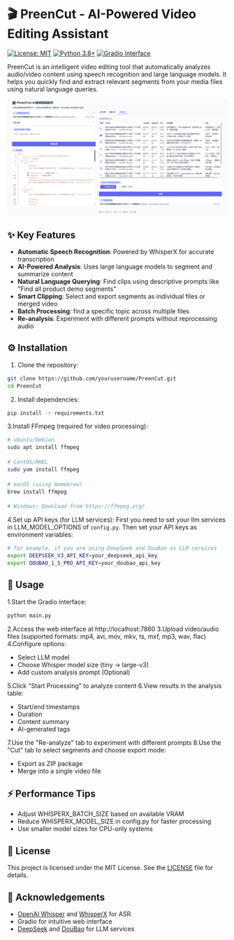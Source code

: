 # 🎬 PreenCut - AI-Powered Video Editing Assistant

[![License: MIT](https://img.shields.io/badge/License-MIT-yellow.svg)](https://opensource.org/licenses/MIT)
[![Python 3.8+](https://img.shields.io/badge/python-3.8+-blue.svg)](https://www.python.org/downloads/)
[![Gradio Interface](https://img.shields.io/badge/Web%20UI-Gradio-FF4B4B.svg)](https://gradio.app/)

PreenCut is an intelligent video editing tool that automatically analyzes audio/video content using speech recognition
and large language models. It helps you quickly find and extract relevant segments from your media files using natural
language queries.

![Gradio Interface](docs/screenshot.png)

## ✨ Key Features

- **Automatic Speech Recognition**: Powered by WhisperX for accurate transcription
- **AI-Powered Analysis**: Uses large language models to segment and summarize content
- **Natural Language Querying**: Find clips using descriptive prompts like "Find all product demo segments"
- **Smart Clipping**: Select and export segments as individual files or merged video
- **Batch Processing**: find a specific topic across multiple files
- **Re-analysis**: Experiment with different prompts without reprocessing audio

## ⚙️ Installation

1. Clone the repository:

```bash
git clone https://github.com/yourusername/PreenCut.git
cd PreenCut
```

2. Install dependencies:

```bash
pip install -r requirements.txt
```

3.Install FFmpeg (required for video processing):

```bash
# ubuntu/Debian
sudo apt install ffmpeg

# CentOS/RHEL
sudo yum install ffmpeg

# macOS (using Homebrew)
brew install ffmpeg

# Windows: Download from https://ffmpeg.org/
```

4.Set up API keys (for LLM services):
First you need to set your llm services in LLM_MODEL_OPTIONS of `config.py`.
Then set your API keys as environment variables:

```bash
# for example, if you are using DeepSeek and DouBao as LLM services
export DEEPSEEK_V3_API_KEY=your_deepseek_api_key
export DOUBAO_1_5_PRO_API_KEY=your_doubao_api_key
```

## 🚀 Usage

1.Start the Gradio interface:

```bash
python main.py
```

2.Access the web interface at http://localhost:7860
3.Upload video/audio files (supported formats: mp4, avi, mov, mkv, ts, mxf, mp3, wav, flac)
4.Configure options:

- Select LLM model
- Choose Whisper model size (tiny → large-v3)
- Add custom analysis prompt (Optional)

5.Click "Start Processing" to analyze content
6.View results in the analysis table:

- Start/end timestamps
- Duration
- Content summary
- AI-generated tags

7.Use the "Re-analyze" tab to experiment with different prompts
8.Use the "Cut" tab to select segments and choose export mode:

- Export as ZIP package
- Merge into a single video file

## ⚡ Performance Tips

- Adjust WHISPERX_BATCH_SIZE based on available VRAM
- Reduce WHISPERX_MODEL_SIZE in config.py for faster processing
- Use smaller model sizes for CPU-only systems

## 📜 License
This project is licensed under the MIT License. See the [LICENSE](LICENSE) file for details.

## 🙏 Acknowledgements
- [OpenAI Whisper](https://github.com/openai/whisper) and [WhisperX](https://github.com/m-bain/whisperX) for ASR
- Gradio for intuitive web interface
- [DeepSeek](https://deepseek.com/) and [DouBao](https://www.doubao.ai/) for LLM services

